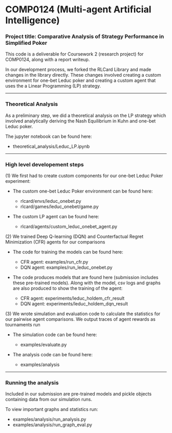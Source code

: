 # COMP0124 (Multi-agent Artificial Intelligence)

### Project title: Comparative Analysis of Strategy Performance in Simplified Poker

This code is a deliverable for Coursework 2 (research project) for COMP0124, along with a report writeup.

In our development process, we forked the RLCard Library and made changes in the library directly. These changes involved creating a custom environment for one-bet Leduc poker and creating a custom agent that uses the a Linear Programming (LP) strategy.

---

### Theoretical Analysis

As a preliminary step, we did a theoretical analysis on the LP strategy which involved analytically deriving the Nash Equilibrium in Kuhn and one-bet Leduc poker.

The jupyter notebook can be found here: 
- theoretical_analysis/Leduc_LP.ipynb



---

### High level developement steps

(1) We first had to create custom components for our one-bet Leduc Poker experiment: 

- The custom one-bet Leduc Poker environment can be found here: 
  - rlcard/envs/leduc_onebet.py
  - rlcard/games/leduc_onebet/game.py
  
- The custom LP agent can be found here:
  - rlcard/agents/custom_leduc_onebet_agent.py

(2) We trained Deep Q-learning (DQN) and Counterfactual Regret Minimization (CFR) agents for our comparisons 

- The code for training the models can be found here:
  - CFR agent: examples/run_cfr.py
  - DQN agent: examples/run_leduc_onebet.py

- The code produces models that are found here (submission includes these pre-trained models). Along with the model, csv logs and graphs are also produced to show the training of the agent:
  - CFR agent: experiments/leduc_holdem_cfr_result
  - DQN agent: experiments/leduc_holdem_dqn_result


(3) We wrote simulation and evaluation code to calculate the statistics for our pairwise agent comparisons. We output traces of agent rewards as tournaments run

- The simulation code can be found here: 
  - examples/evaluate.py

- The analysis code can be found here: 
  - examples/analysis

---

### Running the analysis 

Included in our submission are pre-trained models and pickle objects containing data from our simulation runs. 

To view important graphs and statistics run:

- examples/analysis/run_analysis.py 
- examples/analysis/run_graph_eval.py
